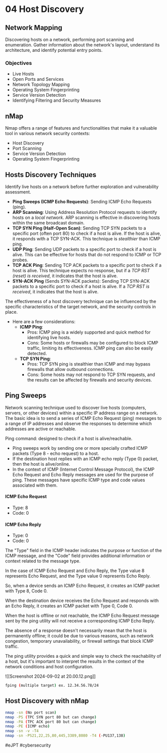 # 04 Host Discovery

## Network Mapping
Discovering hosts on a network, performing port scanning and enumeration.
Gather information about the network's layout, understand its architecture, and identify potential entry points.

### Objectives
- Live Hosts
- Open Ports and Services
- Network Topology Mapping
- Operating System Fingerprinting
- Service Version Detection
- Identifying Filtering and Security Measures

## nMap
Nmap offers a range of features and functionalities that make it a valuable tool in various network security contexts:
- Host Discovery
- Port Scanning
- Service Version Detection
- Operating System Fingerprinting

## Hosts Discovery Techniques
Identify live hosts on a network before further exploration and vulnerability assessment.

- **Ping Sweeps (ICMP Echo Requests)**: Sending ICMP Echo Requests (ping).
- **ARP Scanning**: Using Address Resolution Protocol requests to identify hosts on a _local network_. ARP scanning is effective in discovering hosts within the same broadcast domain.
- **TCP SYN Ping (Half-Open Scan)**: Sending TCP SYN packets to a specific port (often port 80) to check if a host is alive. If the host is alive, it responds with a TCP SYN-ACK. This technique is _stealthier_ than ICMP ping.
- **UDP Ping**: Sending UDP packets to a specific port to check if a host is alive. This can be effective for hosts that do not respond to ICMP or TCP probes.
- **TCP ACK Ping**: Sending TCP ACK packets to a specific port to check if a host is alive. This technique expects no response, but if a _TCP RST (reset) is received_, it indicates that the host is alive.
- **SYN-ACK Ping** (Sends SYN-ACK packets): Sending TCP SYN-ACK packets to a specific port to check if a host is alive. If a _TCP RST is received_, it indicates that the host is alive.

The effectiveness of a host discovery technique can be influenced by the specific characteristics of the target network, and the security controls in place.

- Here are a few considerations:
    - **ICMP Ping**:
        - Pros: ICMP ping is a widely supported and quick method for identifying live hosts.
        - Cons: Some hosts or firewalls may be configured to block ICMP traffic, limiting its effectiveness. ICMP ping can also be easily detected.
    - **TCP SYN Ping**:
        - Pros: TCP SYN ping is stealthier than ICMP and may bypass firewalls that allow outbound connections.
        - Cons: Some hosts may not respond to TCP SYN requests, and the results can be affected by firewalls and security devices.

## Ping Sweeps
Network scanning technique used to discover live hosts (computers, servers, or other devices) within a specific IP address range on a network.
The basic idea is to send a series of ICMP Echo Request (ping) messages to a range of IP addresses and observe the responses to determine which addresses are active or reachable.

Ping command: designed to check if a host is alive/reachable.

- Ping sweeps work by sending one or more specially crafted ICMP packets (Type 8 - echo request) to a host.
- If the destination host replies with an ICMP echo reply (Type 0) packet, then the host is alive/online.
- In the context of ICMP (Internet Control Message Protocol), the ICMP Echo Request and Echo Reply messages are used for the purpose of ping. These messages have specific ICMP type and code values associated with them.

#### ICMP Echo Request
- Type: 8
- Code: 0

#### ICMP Echo Reply
- Type: 0
- Code: 0


The "Type" field in the ICMP header indicates the purpose or function of the ICMP message, and the "Code" field provides additional information or context related to the message type.

In the case of ICMP Echo Request and Echo Reply, the Type value 8 represents Echo Request, and the Type value 0 represents Echo Reply.

So, when a device sends an ICMP Echo Request, it creates an ICMP packet with Type 8, Code 0.

When the destination device receives the Echo Request and responds with an Echo Reply, it creates an ICMP packet with Type 0, Code 0.

When the host is offline or not reachable, the ICMP Echo Request message sent by the ping utility will not receive a corresponding ICMP Echo Reply.

The absence of a response doesn't necessarily mean that the host is permanently offline; it could be due to various reasons, such as network congestion, temporary unavailability, or firewall settings that block ICMP traffic.

The ping utility provides a quick and simple way to check the reachability of a host, but it's important to interpret the results in the context of the network conditions and host configuration.

![[Screenshot 2024-09-02 at 20.00.12.png]]

```bash
fping (multiple target) ex. 12.34.56.78/24
```

## Host Discovery with nMap

```bash 
nmap -sn (No port scan)
nmap -PS (TPC SYN port 80 but can change)
nmap -PA (TPC ACK port 80 but can change)
nmap -PE (ICMP echo)
nmap -sn -v -T4
nmap -sn -PS21,22,25,80,445,3389,8080 -T4 (-PU137,138)
```

#eJPT #cybersecurity  